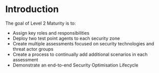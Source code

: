# Introduction

The goal of Level 2 Maturity is to:

- Assign key roles and responsibilities
- Deploy two test point agents to each security zone
- Create multiple assessments focused on security technologies and threat actor groups
- Create a process to continually add additional scenarios in each assessment
- Demonstrate an end-to-end Security Optimisation Lifecycle

